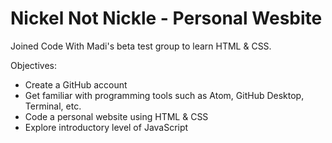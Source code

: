 # Nickel Not Nickle - Personal Wesbite
Joined Code With Madi's beta test group to learn HTML & CSS.

Objectives:
- Create a GitHub account
- Get familiar with programming tools such as Atom, GitHub Desktop, Terminal, etc.
- Code a personal website using HTML & CSS
- Explore introductory level of JavaScript
